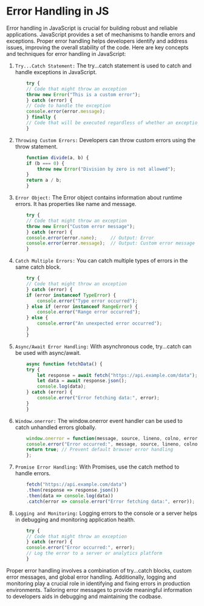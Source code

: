 # Error Handling in JS

Error handling in JavaScript is crucial for building robust and reliable applications. JavaScript provides a set of mechanisms to handle errors and exceptions. Proper error handling helps developers identify and address issues, improving the overall stability of the code. Here are key concepts and techniques for error handling in JavaScript:

1. `Try...Catch Statement:`
The try...catch statement is used to catch and handle exceptions in JavaScript.

    ```javascript
        try {
        // Code that might throw an exception
        throw new Error("This is a custom error");
        } catch (error) {
        // Code to handle the exception
        console.error(error.message);
        } finally {
        // Code that will be executed regardless of whether an exception occurred
        }
    ```

2. `Throwing Custom Errors:`
Developers can throw custom errors using the throw statement.

    ```javascript
        function divide(a, b) {
        if (b === 0) {
            throw new Error("Division by zero is not allowed");
        }
        return a / b;
        }
    ```

3. `Error Object:`
The Error object contains information about runtime errors. It has properties like name and message.

    ```javascript
        try {
        // Code that might throw an exception
        throw new Error("Custom error message");
        } catch (error) {
        console.error(error.name);     // Output: Error
        console.error(error.message);  // Output: Custom error message
        }
    ```

4. `Catch Multiple Errors:`
You can catch multiple types of errors in the same catch block.

    ```javascript
        try {
        // Code that might throw an exception
        } catch (error) {
        if (error instanceof TypeError) {
            console.error("Type error occurred");
        } else if (error instanceof RangeError) {
            console.error("Range error occurred");
        } else {
            console.error("An unexpected error occurred");
        }
        }
    ```

5. `Async/Await Error Handling:`
With asynchronous code, try...catch can be used with async/await.

    ```javascript
        async function fetchData() {
        try {
            let response = await fetch("https://api.example.com/data");
            let data = await response.json();
            console.log(data);
        } catch (error) {
            console.error("Error fetching data:", error);
        }
        }
    ```

6. `Window.onerror:`
The window.onerror event handler can be used to catch unhandled errors globally.

    ```javascript
        window.onerror = function(message, source, lineno, colno, error) {
        console.error("Error occurred:", message, source, lineno, colno, error);
        return true; // Prevent default browser error handling
        };
    ```

7. `Promise Error Handling:`
With Promises, use the catch method to handle errors.

    ```javascript
        fetch("https://api.example.com/data")
        .then(response => response.json())
        .then(data => console.log(data))
        .catch(error => console.error("Error fetching data:", error));
    ```

8. `Logging and Monitoring:`
Logging errors to the console or a server helps in debugging and monitoring application health.

    ```javascript
        try {
        // Code that might throw an exception
        } catch (error) {
        console.error("Error occurred:", error);
        // Log the error to a server or analytics platform
        }
    ```

Proper error handling involves a combination of try...catch blocks, custom error messages, and global error handling. Additionally, logging and monitoring play a crucial role in identifying and fixing errors in production environments. Tailoring error messages to provide meaningful information to developers aids in debugging and maintaining the codbase.
